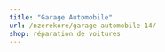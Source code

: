 ```yaml
---
title: "Garage Automobile"
url: /nzerekore/garage-automobile-14/
shop: réparation de voitures
---
```

